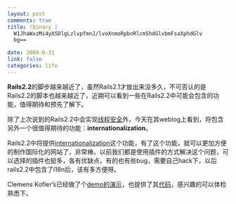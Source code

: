 ```yaml
--- 
layout: post
comments: true
title: !binary |
  W1JhaWxzMi4yXSDlgLzlvpfmnJ/lvoXnmoRpbnRlcm5hdGlvbmFsaXphdGlv
  bg==

date: 2008-8-31
link: false
categories: life
---
```

<strong>Rails2.2</strong>的脚步越来越近了，虽然Rails2.1才放出来没多久，不可否认的是Rails2.2的脚本也越来越近了，近期可以看到一些在Rails2.2中可能会包含的功能，值得期待和预先了解下。

除了上次说到的Rails2.2中会实现<a href="http://weblog.rubyonrails.org/2008/8/16/josh-peek-officially-joins-the-rails-core">线程安全</a>外，今天在其weblog上看到，将包含另外一个很值得期待的功能：<strong>internationalization</strong>。

Rails2.2中将提供<a href="http://weblog.rubyonrails.org/2008/8/27/demo-of-rails-2-2-internationalization">internationalization</a>这个功能，有了这个功能，就可以更加方便的制作国际化的网站了，非常棒。以前我们都是使用插件的方式解决这个问题，可以选择的插件也挺多，各有优缺点，有的也有些bug，需要自己hack下，以后rails2.2中包含了i18n后，该有多方便呀。

Clemens Kofler’s已经做了个<a href="http://i18n-demo.phusion.nl/pages/setup">demo的演示</a>，也提供了其<a href="http://github.com/karmi/rails_i18n_demo_app/tree/master">代码</a>，感兴趣的可以体检熟悉下。
